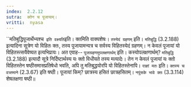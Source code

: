 ```yaml
---
index:  2.2.12
sutra:  क्तेन च पूजायाम्।
vritti:  nyasa
---
```


``मतिबुद्धिपूजार्थेभ्यश्च` इति वक्ष्यति`इति। क्तमिति वाक्यशेषः। `तस्येदं ग्रहणम्` इति। `मतिबुद्धि` (3.2.188) इत्यादिना सूत्रेण यो विहितः क्तः, तस्य पूजायामन्यत्र च सर्वस्य विहितस्येदं ग्रहणम्। न केवलं पूजायां यो विहितस्त्सयैवेष्यत इत्यभिप्रायः। अत एवाह-- `पूजाग्रहणमुपलक्षणार्थम्` इति। कस्योपलक्षणार्थम्? `मतिबुद्धि` (3.2.188) इत्यादौ सूत्रे निर्दिष्टार्थस्य यः क्तो विधीयते तस्य मत्यादेः। तेन न केवलं पूजायां यः क्तो विहितस्तेन षष्ठीसमासप्रतिषेधो भवति, अपि तु मतिबुद्धयोरपि यो विहितस्तेनापि। `राज्ञां मतः` इति। `क्तस्य च वत्र्तमाने` (2.3.67) इति षष्ठी। पूजायां किम्? छात्रस्य हसितं छात्रहसितम्। `नपुंसके भावे क्तः` (3.3.114) शेषलक्षणा षष्ठी॥
